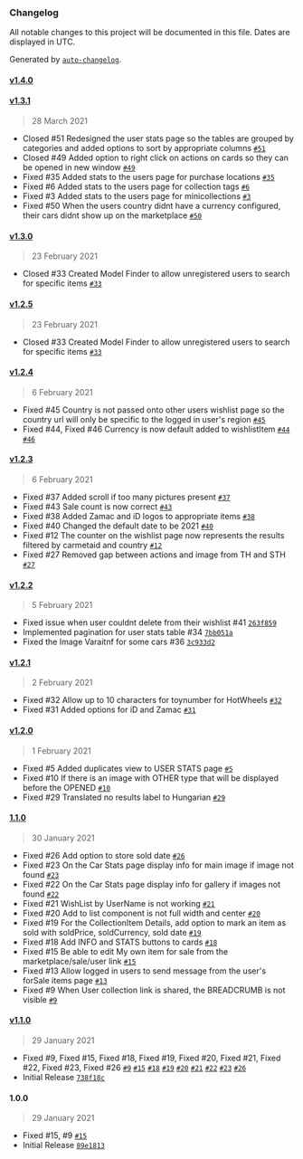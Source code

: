 ### Changelog

All notable changes to this project will be documented in this file. Dates are displayed in UTC.

Generated by [`auto-changelog`](https://github.com/CookPete/auto-changelog).

#### [v1.4.0](https://github.com/jorgibravo/toycollectiontracker/compare/v1.3.1...v1.4.0)

#### [v1.3.1](https://github.com/jorgibravo/toycollectiontracker/compare/v1.3.0...v1.3.1)

> 28 March 2021

- Closed #51 Redesigned the user stats page so the tables are grouped by categories and added options to sort by appropriate columns [`#51`](https://github.com/jorgibravo/toycollectiontracker/issues/51)
- Closed #49 Added option to right click on actions on cards so they can be opened in new window [`#49`](https://github.com/jorgibravo/toycollectiontracker/issues/49)
- Fixed #35 Added stats to the users page for purchase locations [`#35`](https://github.com/jorgibravo/toycollectiontracker/issues/35)
- Fixed #6 Added stats to the users page for collection tags [`#6`](https://github.com/jorgibravo/toycollectiontracker/issues/6)
- Fixed #3 Added stats to the users page for minicollections [`#3`](https://github.com/jorgibravo/toycollectiontracker/issues/3)
- Fixed #50 When the users country didnt have a currency configured, their cars didnt show up on the marketplace [`#50`](https://github.com/jorgibravo/toycollectiontracker/issues/50)

#### [v1.3.0](https://github.com/jorgibravo/toycollectiontracker/compare/v1.2.5...v1.3.0)

> 23 February 2021

- Closed #33 Created Model Finder to allow unregistered users to search for specific items [`#33`](https://github.com/jorgibravo/toycollectiontracker/issues/33)

#### [v1.2.5](https://github.com/jorgibravo/toycollectiontracker/compare/v1.2.4...v1.2.5)

> 23 February 2021

- Closed #33 Created Model Finder to allow unregistered users to search for specific items [`#33`](https://github.com/jorgibravo/toycollectiontracker/issues/33)

#### [v1.2.4](https://github.com/jorgibravo/toycollectiontracker/compare/v1.2.3...v1.2.4)

> 6 February 2021

- Fixed #45 Country is not passed onto other users wishlist page so the country url will only be specific to the logged in user's region [`#45`](https://github.com/jorgibravo/toycollectiontracker/issues/45)
- Fixed #44, Fixed #46  Currency is now default added to wishlistItem [`#44`](https://github.com/jorgibravo/toycollectiontracker/issues/44) [`#46`](https://github.com/jorgibravo/toycollectiontracker/issues/46)

#### [v1.2.3](https://github.com/jorgibravo/toycollectiontracker/compare/v1.2.2...v1.2.3)

> 6 February 2021

- Fixed #37 Added scroll if too many pictures present [`#37`](https://github.com/jorgibravo/toycollectiontracker/issues/37)
- Fixed #43 Sale count is now correct [`#43`](https://github.com/jorgibravo/toycollectiontracker/issues/43)
- Fixed #38 Added Zamac and iD logos to appropriate items [`#38`](https://github.com/jorgibravo/toycollectiontracker/issues/38)
- Fixed #40 Changed the default date to be 2021 [`#40`](https://github.com/jorgibravo/toycollectiontracker/issues/40)
- Fixed #12 The counter on the wishlist page now represents the results filtered by carmetaid and country [`#12`](https://github.com/jorgibravo/toycollectiontracker/issues/12)
- Fixed #27 Removed gap between actions and image from TH and STH [`#27`](https://github.com/jorgibravo/toycollectiontracker/issues/27)

#### [v1.2.2](https://github.com/jorgibravo/toycollectiontracker/compare/v1.2.1...v1.2.2)

> 5 February 2021

- Fixed issue when user couldnt delete from their wishlist #41 [`263f859`](https://github.com/jorgibravo/toycollectiontracker/commit/263f859825d051687d5bc43693b355e3804c245d)
- Implemented pagination for user stats table #34 [`7bb051a`](https://github.com/jorgibravo/toycollectiontracker/commit/7bb051aa303e49a5610f232b5c74d813a75f6de8)
- Fixed the Image Varaitnf for some cars #36 [`3c933d2`](https://github.com/jorgibravo/toycollectiontracker/commit/3c933d2463708106c8be009af34102a4f0ca4fd9)

#### [v1.2.1](https://github.com/jorgibravo/toycollectiontracker/compare/v1.2.0...v1.2.1)

> 2 February 2021

- Fixed #32 Allow up to 10 characters for toynumber for HotWheels [`#32`](https://github.com/jorgibravo/toycollectiontracker/issues/32)
- Fixed #31 Added options for iD and Zamac [`#31`](https://github.com/jorgibravo/toycollectiontracker/issues/31)

#### [v1.2.0](https://github.com/jorgibravo/toycollectiontracker/compare/1.1.0...v1.2.0)

> 1 February 2021

- Fixed #5 Added duplicates view to USER STATS page [`#5`](https://github.com/jorgibravo/toycollectiontracker/issues/5)
- Fixed #10 If there is an image with OTHER type that will be displayed before the OPENED [`#10`](https://github.com/jorgibravo/toycollectiontracker/issues/10)
- Fixed #29 Translated no results label to Hungarian [`#29`](https://github.com/jorgibravo/toycollectiontracker/issues/29)

#### [1.1.0](https://github.com/jorgibravo/toycollectiontracker/compare/v1.1.0...1.1.0)

> 30 January 2021

- Fixed #26 Add option to store sold date [`#26`](https://github.com/jorgibravo/toycollectiontracker/issues/26)
- Fixed #23 On the Car Stats page display info for main image if image not found [`#23`](https://github.com/jorgibravo/toycollectiontracker/issues/23)
- Fixed #22 On the Car Stats page display info for gallery if images not found [`#22`](https://github.com/jorgibravo/toycollectiontracker/issues/22)
- Fixed #21 WishList by UserName is not working [`#21`](https://github.com/jorgibravo/toycollectiontracker/issues/21)
- Fixed #20 Add to list component is not full width and center [`#20`](https://github.com/jorgibravo/toycollectiontracker/issues/20)
- Fixed #19 For the CollectionItem Details, add option to mark an item as sold with soldPrice, soldCurrency, sold date [`#19`](https://github.com/jorgibravo/toycollectiontracker/issues/19)
- Fixed #18 Add INFO and STATS buttons to cards [`#18`](https://github.com/jorgibravo/toycollectiontracker/issues/18)
- Fixed #15 Be able to edit My own item for sale from the marketplace/sale/user link [`#15`](https://github.com/jorgibravo/toycollectiontracker/issues/15)
- Fixed #13 Allow logged in users to send message from the user's forSale items page [`#13`](https://github.com/jorgibravo/toycollectiontracker/issues/13)
- Fixed #9 When User collection link is shared, the BREADCRUMB is not visible [`#9`](https://github.com/jorgibravo/toycollectiontracker/issues/9)

#### [v1.1.0](https://github.com/jorgibravo/toycollectiontracker/compare/1.0.0...v1.1.0)

> 29 January 2021

- Fixed #9, Fixed #15, Fixed #18, Fixed #19, Fixed #20, Fixed #21, Fixed #22, Fixed #23, Fixed #26 [`#9`](https://github.com/jorgibravo/toycollectiontracker/issues/9) [`#15`](https://github.com/jorgibravo/toycollectiontracker/issues/15) [`#18`](https://github.com/jorgibravo/toycollectiontracker/issues/18) [`#19`](https://github.com/jorgibravo/toycollectiontracker/issues/19) [`#20`](https://github.com/jorgibravo/toycollectiontracker/issues/20) [`#21`](https://github.com/jorgibravo/toycollectiontracker/issues/21) [`#22`](https://github.com/jorgibravo/toycollectiontracker/issues/22) [`#23`](https://github.com/jorgibravo/toycollectiontracker/issues/23) [`#26`](https://github.com/jorgibravo/toycollectiontracker/issues/26)
- Initial Release [`738f18c`](https://github.com/jorgibravo/toycollectiontracker/commit/738f18c25cfc736634ac831bdfd89f3d6c82226c)

#### 1.0.0

> 29 January 2021

- Fixed #15, #9 [`#15`](https://github.com/jorgibravo/toycollectiontracker/issues/15)
- Initial Release [`89e1813`](https://github.com/jorgibravo/toycollectiontracker/commit/89e18138c8146d3159e1c5213ee60a4edcd5a868)

